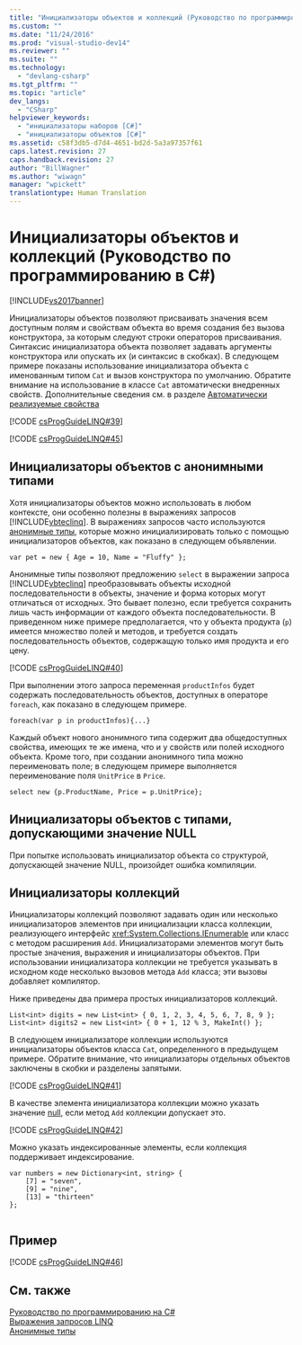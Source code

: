 ```yaml
---
title: "Инициализаторы объектов и коллекций (Руководство по программированию в C#) | Microsoft Docs"
ms.custom: ""
ms.date: "11/24/2016"
ms.prod: "visual-studio-dev14"
ms.reviewer: ""
ms.suite: ""
ms.technology: 
  - "devlang-csharp"
ms.tgt_pltfrm: ""
ms.topic: "article"
dev_langs: 
  - "CSharp"
helpviewer_keywords: 
  - "инициализаторы наборов [C#]"
  - "инициализаторы объектов [C#]"
ms.assetid: c58f3db5-d7d4-4651-bd2d-5a3a97357f61
caps.latest.revision: 27
caps.handback.revision: 27
author: "BillWagner"
ms.author: "wiwagn"
manager: "wpickett"
translationtype: Human Translation
---
```

# Инициализаторы объектов и коллекций (Руководство по программированию в C#)
[!INCLUDE[vs2017banner](../../../csharp/includes/vs2017banner.md)]

Инициализаторы объектов позволяют присваивать значения всем доступным полям и свойствам объекта во время создания без вызова конструктора, за которым следуют строки операторов присваивания.  Синтаксис инициализатора объекта позволяет задавать аргументы конструктора или опускать их \(и синтаксис в скобках\).  В следующем примере показаны использование инициализатора объекта с именованным типом `Cat` и вызов конструктора по умолчанию.  Обратите внимание на использование в классе `Cat` автоматически внедренных свойств.  Дополнительные сведения см. в разделе [Автоматически реализуемые свойства](../../../csharp/programming-guide/classes-and-structs/auto-implemented-properties.md)  
  
 [!CODE [csProgGuideLINQ#39](../CodeSnippet/VS_Snippets_VBCSharp/csProgGuideLINQ#39)]  
  
 [!CODE [csProgGuideLINQ#45](../CodeSnippet/VS_Snippets_VBCSharp/csProgGuideLINQ#45)]  
  
## Инициализаторы объектов с анонимными типами  
 Хотя инициализаторы объектов можно использовать в любом контексте, они особенно полезны в выражениях запросов [!INCLUDE[vbteclinq](../../../csharp/includes/vbteclinq_md.md)].  В выражениях запросов часто используются [анонимные типы](../../../csharp/programming-guide/classes-and-structs/anonymous-types.md), которые можно инициализировать только с помощью инициализаторов объектов, как показано в следующем объявлении.  
  
```  
var pet = new { Age = 10, Name = "Fluffy" };  
```  
  
 Анонимные типы позволяют предложению `select` в выражении запроса [!INCLUDE[vbteclinq](../../../csharp/includes/vbteclinq_md.md)] преобразовывать объекты исходной последовательности в объекты, значение и форма которых могут отличаться от исходных.  Это бывает полезно, если требуется сохранить лишь часть информации от каждого объекта последовательности.  В приведенном ниже примере предполагается, что у объекта продукта \(`p`\) имеется множество полей и методов, и требуется создать последовательность объектов, содержащую только имя продукта и его цену.  
  
 [!CODE [csProgGuideLINQ#40](../CodeSnippet/VS_Snippets_VBCSharp/csProgGuideLINQ#40)]  
  
 При выполнении этого запроса переменная `productInfos` будет содержать последовательность объектов, доступных в операторе `foreach`, как показано в следующем примере.  
  
```  
foreach(var p in productInfos){...}  
```  
  
 Каждый объект нового анонимного типа содержит два общедоступных свойства, имеющих те же имена, что и у свойств или полей исходного объекта.  Кроме того, при создании анонимного типа можно переименовать поле; в следующем примере выполняется переименование поля `UnitPrice` в `Price`.  
  
```  
select new {p.ProductName, Price = p.UnitPrice};  
```  
  
## Инициализаторы объектов с типами, допускающими значение NULL  
 При попытке использовать инициализатор объекта со структурой, допускающей значение NULL, произойдет ошибка компиляции.  
  
## Инициализаторы коллекций  
 Инициализаторы коллекций позволяют задавать один или несколько инициализаторов элементов при инициализации класса коллекции, реализующего интерфейс <xref:System.Collections.IEnumerable> или класс с методом расширения `Add`.  Инициализаторами элементов могут быть простые значения, выражения и инициализаторы объектов.  При использовании инициализатора коллекции не требуется указывать в исходном коде несколько вызовов метода `Add` класса; эти вызовы добавляет компилятор.  
  
 Ниже приведены два примера простых инициализаторов коллекций.  
  
```  
List<int> digits = new List<int> { 0, 1, 2, 3, 4, 5, 6, 7, 8, 9 };  
List<int> digits2 = new List<int> { 0 + 1, 12 % 3, MakeInt() };  
```  
  
 В следующем инициализаторе коллекции используются инициализаторы объектов класса `Cat`, определенного в предыдущем примере.  Обратите внимание, что инициализаторы отдельных объектов заключены в скобки и разделены запятыми.  
  
 [!CODE [csProgGuideLINQ#41](../CodeSnippet/VS_Snippets_VBCSharp/csProgGuideLINQ#41)]  
  
 В качестве элемента инициализатора коллекции можно указать значение [null](../../../csharp/language-reference/keywords/null.md), если метод `Add` коллекции допускает это.  
  
 [!CODE [csProgGuideLINQ#42](../CodeSnippet/VS_Snippets_VBCSharp/csProgGuideLINQ#42)]  
  
 Можно указать индексированные элементы, если коллекция поддерживает индексирование.  
  
```  
var numbers = new Dictionary<int, string> {   
    [7] = "seven",   
    [9] = "nine",   
    [13] = "thirteen"   
};  
  
```  
  
## Пример  
 [!CODE [csProgGuideLINQ#46](../CodeSnippet/VS_Snippets_VBCSharp/csProgGuideLINQ#46)]  
  
## См. также  
 [Руководство по программированию на C\#](../../../csharp/programming-guide/index.md)   
 [Выражения запросов LINQ](../../../csharp/programming-guide/linq-query-expressions/index.md)   
 [Анонимные типы](../../../csharp/programming-guide/classes-and-structs/anonymous-types.md)